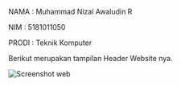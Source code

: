 NAMA  : Muhammad Nizal Awaludin R

NIM    : 5181011050

PRODI  : Teknik Komputer

Berikut merupakan tampilan Header Website nya.

![Screenshot web](https://user-images.githubusercontent.com/89332706/137277860-a2051842-46f0-4d25-b6b0-3850ef8c96bd.jpg)

